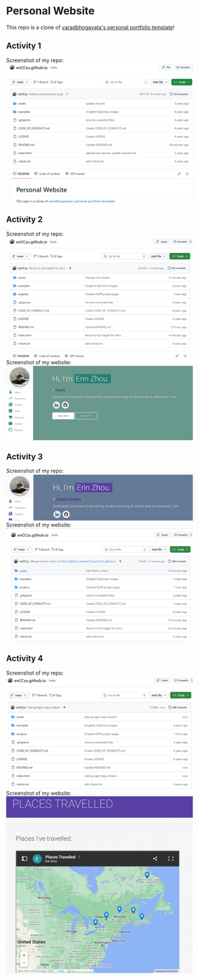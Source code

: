 # Personal Website 
This repo is a clone of [varadbhogayata's personal portfolio template](https://github.com/varadbhogayata/varadbhogayata.github.io)! 

## Activity 1
Screenshot of my repo:
![Screenshot of the repo.](assets/screenshots/a1.png)

## Activity 2
Screenshot of my repo:
![Screenshot of the repo.](assets/screenshots/a2-1.png)
Screenshot of my website:
![Screenshot of the website.](assets/screenshots/a2-2.png)

## Activity 3
Screenshot of my repo:
![Screenshot of the repo.](assets/screenshots/a3-1.png)
Screenshot of my website:
![Screenshot of the website.](assets/screenshots/a3-2.png)

## Activity 4
Screenshot of my repo:
![Screenshot of the repo.](assets/screenshots/a4-1.png)
Screenshot of my website:
![Screenshot of the website.](assets/screenshots/a4-2.png)